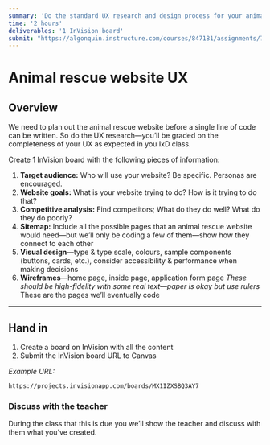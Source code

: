 ```yaml
---
summary: 'Do the standard UX research and design process for your animal rescue website.'
time: '2 hours'
deliverables: '1 InVision board'
submit: "https://algonquin.instructure.com/courses/847181/assignments/7464325"
---
```


# Animal rescue website UX

## Overview

We need to plan out the animal rescue website before a single line of code can be written. So do the UX research—you’ll be graded on the completeness of your UX as expected in you IxD class.

Create 1 InVision board with the following pieces of information:

1. **Target audience:** Who will use your website? Be specific. Personas are encouraged.
2. **Website goals:** What is your website trying to do? How is it trying to do that?
3. **Competitive analysis:** Find competitors; What do they do well? What do they do poorly?
4. **Sitemap:** Include all the possible pages that an animal rescue website would need—but we’ll only be coding a few of them—show how they connect to each other
6. **Visual design**—type & type scale, colours, sample components (buttons, cards, etc.), consider accessibility & performance when making decisions
7. **Wireframes**—home page, inside page, application form page
  *These should be high-fidelity with some real text—paper is okay but use rulers*
  These are the pages we’ll eventually code

---

## Hand in

1. Create a board on InVision with all the content
2. Submit the InVision board URL to Canvas

*Example URL:*

```
https://projects.invisionapp.com/boards/MX1IZXSBQ3AY7
```

### Discuss with the teacher

During the class that this is due you we’ll show the teacher and discuss with them what you’ve created.

